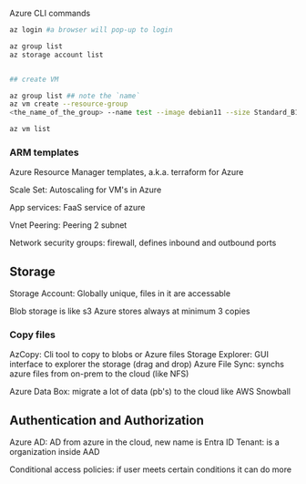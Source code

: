 
Azure CLI commands

```bash
az login #a browser will pop-up to login

az group list
az storage account list


## create VM

az group list ## note the `name`
az vm create --resource-group 
<the_name_of_the_group> --name test --image debian11 --size Standard_B1ms --admin-username azureuser --generate-ssh-keys --public-ip-sku Standard

az vm list 
```

### ARM templates
Azure Resource Manager templates, a.k.a. terraform for Azure



Scale Set: Autoscaling for VM's in Azure

App services: FaaS service of azure

Vnet Peering: Peering 2 subnet


Network security groups: firewall, defines inbound and outbound ports



## Storage

Storage Account: Globally unique, files in it are accessable

Blob storage is like s3
Azure stores always at minimum 3 copies

### Copy files
AzCopy: Cli tool to copy to blobs or Azure files
Storage Explorer: GUI interface to explorer the storage (drag and drop)
Azure File Sync: synchs azure files from on-prem to the cloud (like NFS)

Azure Data Box: migrate a lot of data (pb's) to the cloud like AWS Snowball



## Authentication and Authorization

Azure AD: AD from azure in the cloud, new name is Entra ID
Tenant: is a organization inside AAD

Conditional access policies: if user meets certain conditions it can do more